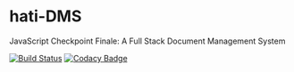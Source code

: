 # hati-DMS
JavaScript Checkpoint Finale: A Full Stack Document Management System

[![Build Status](https://travis-ci.org/andela-jmacharia/hati-DMS.svg?branch=develop)](https://travis-ci.org/andela-jmacharia/hati-DMS)
[![Codacy Badge](https://api.codacy.com/project/badge/Grade/aef08a388e8547338a3dc6ef9873626d)](https://www.codacy.com/app/jackline-macharia/hati-DMS?utm_source=github.com&amp;utm_medium=referral&amp;utm_content=andela-jmacharia/hati-DMS&amp;utm_campaign=Badge_Grade)
